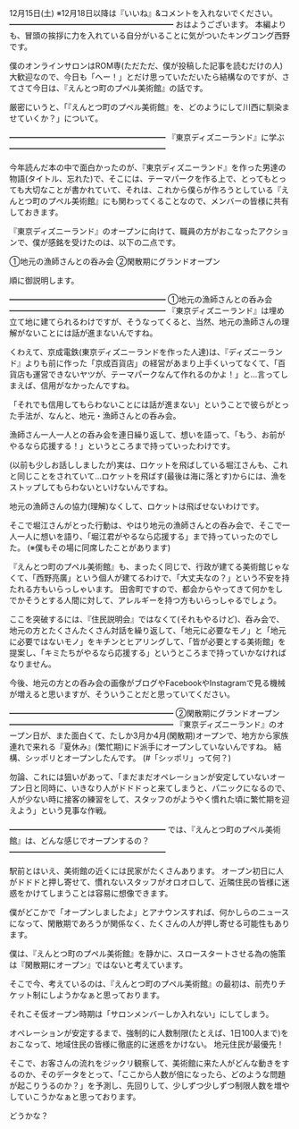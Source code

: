 12月15日(土) ※12月18日以降は『いいね』&コメントを入れないでください。
━━━━━━━━━━━━━━━━━━━━━
おはようございます。
本編よりも、冒頭の挨拶に力を入れている自分がいることに気がついたキングコング西野です。

僕のオンラインサロンはROM専(ただただ、僕が投稿した記事を読むだけの人)大歓迎なので、今日も「へー！」とだけ思っていただいたら結構なのですが、さてさて今日は、『えんとつ町のプペル美術館』の話です。

厳密にいうと、「『えんとつ町のプペル美術館』を、どのようにして川西に馴染ませていくか？」について。

━━━━━━━━━━━━━━━━━━━━
『東京ディズニーランド』に学ぶ
━━━━━━━━━━━━━━━━━━━━

今年読んだ本の中で面白かったのが、『東京ディズニーランド』を作った男達の物語(タイトル、忘れた)で、そこには、テーマパークを作る上で、とってもとっても大切なことが書かれていて、それは、これから僕らが作ろうとしている『えんとつ町のプペル美術館』にも関わってくることなので、メンバーの皆様に共有しておきます。

『東京ディズニーランド』のオープンに向けて、職員の方がおこなったアクションで、僕が感銘を受けたのは、以下の二点です。

①地元の漁師さんとの呑み会
②閑散期にグランドオープン

順に御説明します。

━━━━━━━━━━━━━━━━━━━━
①地元の漁師さんとの呑み会
━━━━━━━━━━━━━━━━━━━━
『東京ディズニーランド』は埋め立て地に建てられるわけですが、そうなってくると、当然、地元の漁師さんの理解がないことには話が進まないんですね。

くわえて、京成電鉄(東京ディズニーランドを作った人達)は、『ディズニーランド』よりも前に作った「京成百貨店」の経営があまり上手くいってなくて、「百貨店も運営できないヤツが、テーマパークなんて作れるのかよ！」と…言ってしまえば、信用がなかったんですね。

「それでも信用してもらわないことには話が進まない」ということで彼らがとった手法が、なんと、地元・漁師さんとの呑み会。

漁師さん一人一人との呑み会を連日繰り返して、想いを語って、「もう、お前がやるなら応援する！」というところまで持っていったわけです。

(以前も少しお話ししましたが)実は、ロケットを飛ばしている堀江さんも、これと同じことをされていて…ロケットを飛ばす(最後は海に落とす)からには、漁をストップしてもらわないといけないんですね。

地元の漁師さんの協力(理解)なくして、ロケットは飛ばせないわけです。

そこで堀江さんがとった行動は、やはり地元の漁師さんとの呑み会で、そこで一人一人に想いを語り、「堀江君がやるなら応援する」まで持っていったのでした。
(※僕もその場に同席したことがあります)

『えんとつ町のプペル美術館』も、まったく同じで、行政が建てる美術館じゃなくて、「西野亮廣」という個人が建てるわけで、「大丈夫なの？」という不安を持たれる方もいらっしゃいます。
田舎町ですので、都会からやってきて何かをしでかそうとする人間に対して、アレルギーを持つ方もいらっしゃるでしょう。

ここを突破するには、『住民説明会』ではなくて(それもやるけど)、呑み会で、地元の方とたくさんたくさん対話を繰り返して、「地元に必要なモノ」と「地元に必要ではないモノ」をキチンとヒアリングして、「皆が必要とする美術館」を提案し、「キミたちがやるなら応援する」というところまで持っていかなければなりません。

今後、地元の方との呑み会の画像がブログやFacebookやInstagramで見る機械が増えると思いますが、そういうことだと思っていてください。

━━━━━━━━━━━━━━━━━━━━━
②閑散期にグランドオープン
━━━━━━━━━━━━━━━━━━━━━
『東京ディズニーランド』のオープン日が、また面白くて、たしか3月か4月(閑散期)オープンで、地方から家族連れで来れる『夏休み』(繁忙期)にド派手にオープンしていないんですね。
結構、シッポリとオープンしたんです。
(#「シッポリ」って何？)

勿論、これには狙いがあって、「まだまだオペレーションが安定していないオープン日と同時に、いきなり人がドドドっと来てしまうと、パニックになるので、人が少ない時に接客の練習をして、スタッフのがようやく慣れた頃に繁忙期を迎えよう」という見事な作戦。

━━━━━━━━━━━━━━━━━━━━
では、『えんとつ町のプペル美術館』は、どんな感じでオープンするの？
━━━━━━━━━━━━━━━━━━━━

駅前とはいえ、美術館の近くには民家がたくさんあります。
オープン初日に人がドドドと押し寄せて、慣れないスタッフがオロオロして、近隣住民の皆様に迷惑をかけてしまうことは容易に想像できます。

僕がどこかで「オープンしましたよ」とアナウンスすれば、何かしらのニュースになって、閑散期であろうが関係なく、たくさんの人が押し寄せる可能性もあります。

僕は、『えんとつ町のプペル美術館』を静かに、スロースタートさせる為の施策は『閑散期にオープン』ではないと考えています。

そこで今、考えているのは、『えんとつ町のプペル美術館』の最初は、前売りチケット制にしようかなぁと思っております。

それこそ仮オープン時期は「サロンメンバーしか入れない」にしてしまう。

オペレーションが安定するまで、強制的に人数制限(たとえば、1日100人まで)をおこなって、地域住民の皆様に徹底的に迷惑をかけない。
地元住民が最優先！

そこで、お客さんの流れをジックリ観察して、美術館に来た人がどんな動きをするのか、そのデータをとって、「ここから人数が倍になったら、どのような問題が起こりうるのか？」を予測し、先回りして、少しずつ少しずつ制限人数を増やしていこうかなぁと思っております。

どうかな？
